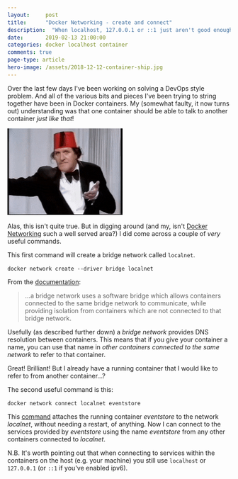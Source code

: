 ```yaml
---
layout: 	post
title:  	"Docker Networking - create and connect"
description:  "When localhost, 127.0.0.1 or ::1 just aren't good enough"
date:   	2019-02-13 21:00:00
categories: docker localhost container
comments: true
page-type: article
hero-image: /assets/2018-12-12-container-ship.jpg
---
```


Over the last few days I've been working on solving a DevOps style problem. And all of the various bits and pieces I've been trying to string together have been in Docker containers. My (somewhat faulty, it now turns out) understanding was that one container should be able to talk to another container _just like that_!

![A reference for the younger and/or foreign members of the audience](/assets/2019-02-13-just-like-that.gif)

Alas, this isn't quite true. But in digging around (and my, isn't [Docker Networking](https://www.bing.com/search?q=docker+networking) such a well served area?) I did come across a couple of _very_ useful commands.

This first command will create a bridge network called `localnet`.

```
docker network create --driver bridge localnet
```

From the [documentation](https://docs.docker.com/network/bridge/):

> &hellip;a bridge network uses a software bridge which allows containers connected to the same bridge network to communicate, while providing isolation from containers which are not connected to that bridge network.

Usefully (as described further down) a _bridge network_ provides DNS resolution between containers. This means that if you give your container a name, you can use that name in _other containers connected to the same network_ to refer to that container.

Great! Brilliant! But I already have a running container that I would like to refer to from another container...?

The second useful command is this:

```
docker network connect localnet eventstore
```

This [command](https://docs.docker.com/engine/reference/commandline/network_connect/) attaches the running container _eventstore_ to the network _localnet_, without needing a restart, of anything. Now I can connect to the services provided by _eventstore_ using the name _eventstore_ from any other containers connected to _localnet_.

N.B. It's worth pointing out that when connecting to services within the containers on the host (e.g. your machine) you still use `localhost` or `127.0.0.1` (or `::1` if you've enabled ipv6).
